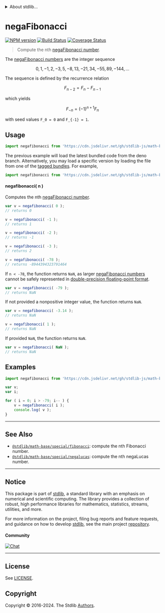 <!--

@license Apache-2.0

Copyright (c) 2018 The Stdlib Authors.

Licensed under the Apache License, Version 2.0 (the "License");
you may not use this file except in compliance with the License.
You may obtain a copy of the License at

   http://www.apache.org/licenses/LICENSE-2.0

Unless required by applicable law or agreed to in writing, software
distributed under the License is distributed on an "AS IS" BASIS,
WITHOUT WARRANTIES OR CONDITIONS OF ANY KIND, either express or implied.
See the License for the specific language governing permissions and
limitations under the License.

-->


<details>
  <summary>
    About stdlib...
  </summary>
  <p>We believe in a future in which the web is a preferred environment for numerical computation. To help realize this future, we've built stdlib. stdlib is a standard library, with an emphasis on numerical and scientific computation, written in JavaScript (and C) for execution in browsers and in Node.js.</p>
  <p>The library is fully decomposable, being architected in such a way that you can swap out and mix and match APIs and functionality to cater to your exact preferences and use cases.</p>
  <p>When you use stdlib, you can be absolutely certain that you are using the most thorough, rigorous, well-written, studied, documented, tested, measured, and high-quality code out there.</p>
  <p>To join us in bringing numerical computing to the web, get started by checking us out on <a href="https://github.com/stdlib-js/stdlib">GitHub</a>, and please consider <a href="https://opencollective.com/stdlib">financially supporting stdlib</a>. We greatly appreciate your continued support!</p>
</details>

# negaFibonacci

[![NPM version][npm-image]][npm-url] [![Build Status][test-image]][test-url] [![Coverage Status][coverage-image]][coverage-url] <!-- [![dependencies][dependencies-image]][dependencies-url] -->

> Compute the nth [negaFibonacci number][fibonacci-number].

<section class="intro">

The [negaFibonacci numbers][fibonacci-number] are the integer sequence

<!-- <equation class="equation" label="eq:negafibonacci_sequence" align="center" raw="0, 1, -1, 2, -3, 5, -8, 13, -21, 34, -55, 89, -144, \ldots" alt="NegaFibonacci sequence"> -->

```math
0, 1, -1, 2, -3, 5, -8, 13, -21, 34, -55, 89, -144, \ldots
```

<!-- <div class="equation" align="center" data-raw-text="0, 1, -1, 2, -3, 5, -8, 13, -21, 34, -55, 89, -144, \ldots" data-equation="eq:negafibonacci_sequence">
    <img src="https://cdn.jsdelivr.net/gh/stdlib-js/stdlib@bb29798906e119fcb2af99e94b60407a270c9b32/lib/node_modules/@stdlib/math/base/special/negafibonacci/docs/img/equation_negafibonacci_sequence.svg" alt="NegaFibonacci sequence">
    <br>
</div> -->

<!-- </equation> -->

The sequence is defined by the recurrence relation

<!-- <equation class="equation" label="eq:negafibonacci_recurrence_relation" align="center" raw="F_{n-2} = F_{n} - F_{n-1}" alt="NegaFibonacci sequence recurrence relation"> -->

```math
F_{n-2} = F_{n} - F_{n-1}
```

<!-- <div class="equation" align="center" data-raw-text="F_{n-2} = F_{n} - F_{n-1}" data-equation="eq:negafibonacci_recurrence_relation">
    <img src="https://cdn.jsdelivr.net/gh/stdlib-js/stdlib@bb29798906e119fcb2af99e94b60407a270c9b32/lib/node_modules/@stdlib/math/base/special/negafibonacci/docs/img/equation_negafibonacci_recurrence_relation.svg" alt="NegaFibonacci sequence recurrence relation">
    <br>
</div> -->

<!-- </equation> -->

which yields

<!-- <equation class="equation" label="eq:negafibonacci_fibonacci" align="center" raw="F_{-n} = (-1)^{n+1} F_n" alt="NegaFibonacci relationship to Fibonacci numbers"> -->

```math
F_{-n} = (-1)^{n+1} F_n
```

<!-- <div class="equation" align="center" data-raw-text="F_{-n} = (-1)^{n+1} F_n" data-equation="eq:negafibonacci_fibonacci">
    <img src="https://cdn.jsdelivr.net/gh/stdlib-js/stdlib@bb29798906e119fcb2af99e94b60407a270c9b32/lib/node_modules/@stdlib/math/base/special/negafibonacci/docs/img/equation_negafibonacci_fibonacci.svg" alt="NegaFibonacci relationship to Fibonacci numbers">
    <br>
</div> -->

<!-- </equation> -->

with seed values `F_0 = 0` and `F_{-1} = 1`.

</section>

<!-- /.intro -->



<section class="usage">

## Usage

```javascript
import negafibonacci from 'https://cdn.jsdelivr.net/gh/stdlib-js/math-base-special-negafibonacci@deno/mod.js';
```
The previous example will load the latest bundled code from the deno branch. Alternatively, you may load a specific version by loading the file from one of the [tagged bundles](https://github.com/stdlib-js/math-base-special-negafibonacci/tags). For example,

```javascript
import negafibonacci from 'https://cdn.jsdelivr.net/gh/stdlib-js/math-base-special-negafibonacci@v0.2.0-deno/mod.js';
```

#### negafibonacci( n )

Computes the nth [negaFibonacci number][fibonacci-number].

```javascript
var v = negafibonacci( 0 );
// returns 0

v = negafibonacci( -1 );
// returns 1

v = negafibonacci( -2 );
// returns -1

v = negafibonacci( -3 );
// returns 2

v = negafibonacci( -78 );
// returns -8944394323791464
```

If `n < -78`, the function returns `NaN`, as larger [negaFibonacci numbers][fibonacci-number] cannot be safely represented in [double-precision floating-point format][ieee754].

```javascript
var v = negafibonacci( -79 );
// returns NaN
```

If not provided a nonpositive integer value, the function returns `NaN`.

```javascript
var v = negafibonacci( -3.14 );
// returns NaN

v = negafibonacci( 1 );
// returns NaN
```

If provided `NaN`, the function returns `NaN`.

```javascript
var v = negafibonacci( NaN );
// returns NaN
```

</section>

<!-- /.usage -->

<section class="notes">

</section>

<!-- /.notes -->

<section class="examples">

## Examples

<!-- eslint no-undef: "error" -->

```javascript
import negafibonacci from 'https://cdn.jsdelivr.net/gh/stdlib-js/math-base-special-negafibonacci@deno/mod.js';

var v;
var i;

for ( i = 0; i > -79; i-- ) {
    v = negafibonacci( i );
    console.log( v );
}
```

</section>

<!-- /.examples -->

<!-- Section for related `stdlib` packages. Do not manually edit this section, as it is automatically populated. -->

<section class="related">

* * *

## See Also

-   <span class="package-name">[`@stdlib/math-base/special/fibonacci`][@stdlib/math/base/special/fibonacci]</span><span class="delimiter">: </span><span class="description">compute the nth Fibonacci number.</span>
-   <span class="package-name">[`@stdlib/math-base/special/negalucas`][@stdlib/math/base/special/negalucas]</span><span class="delimiter">: </span><span class="description">compute the nth negaLucas number.</span>

</section>

<!-- /.related -->

<!-- Section for all links. Make sure to keep an empty line after the `section` element and another before the `/section` close. -->


<section class="main-repo" >

* * *

## Notice

This package is part of [stdlib][stdlib], a standard library with an emphasis on numerical and scientific computing. The library provides a collection of robust, high performance libraries for mathematics, statistics, streams, utilities, and more.

For more information on the project, filing bug reports and feature requests, and guidance on how to develop [stdlib][stdlib], see the main project [repository][stdlib].

#### Community

[![Chat][chat-image]][chat-url]

---

## License

See [LICENSE][stdlib-license].


## Copyright

Copyright &copy; 2016-2024. The Stdlib [Authors][stdlib-authors].

</section>

<!-- /.stdlib -->

<!-- Section for all links. Make sure to keep an empty line after the `section` element and another before the `/section` close. -->

<section class="links">

[npm-image]: http://img.shields.io/npm/v/@stdlib/math-base-special-negafibonacci.svg
[npm-url]: https://npmjs.org/package/@stdlib/math-base-special-negafibonacci

[test-image]: https://github.com/stdlib-js/math-base-special-negafibonacci/actions/workflows/test.yml/badge.svg?branch=v0.2.0
[test-url]: https://github.com/stdlib-js/math-base-special-negafibonacci/actions/workflows/test.yml?query=branch:v0.2.0

[coverage-image]: https://img.shields.io/codecov/c/github/stdlib-js/math-base-special-negafibonacci/main.svg
[coverage-url]: https://codecov.io/github/stdlib-js/math-base-special-negafibonacci?branch=main

<!--

[dependencies-image]: https://img.shields.io/david/stdlib-js/math-base-special-negafibonacci.svg
[dependencies-url]: https://david-dm.org/stdlib-js/math-base-special-negafibonacci/main

-->

[chat-image]: https://img.shields.io/gitter/room/stdlib-js/stdlib.svg
[chat-url]: https://app.gitter.im/#/room/#stdlib-js_stdlib:gitter.im

[stdlib]: https://github.com/stdlib-js/stdlib

[stdlib-authors]: https://github.com/stdlib-js/stdlib/graphs/contributors

[umd]: https://github.com/umdjs/umd
[es-module]: https://developer.mozilla.org/en-US/docs/Web/JavaScript/Guide/Modules

[deno-url]: https://github.com/stdlib-js/math-base-special-negafibonacci/tree/deno
[deno-readme]: https://github.com/stdlib-js/math-base-special-negafibonacci/blob/deno/README.md
[umd-url]: https://github.com/stdlib-js/math-base-special-negafibonacci/tree/umd
[umd-readme]: https://github.com/stdlib-js/math-base-special-negafibonacci/blob/umd/README.md
[esm-url]: https://github.com/stdlib-js/math-base-special-negafibonacci/tree/esm
[esm-readme]: https://github.com/stdlib-js/math-base-special-negafibonacci/blob/esm/README.md
[branches-url]: https://github.com/stdlib-js/math-base-special-negafibonacci/blob/main/branches.md

[stdlib-license]: https://raw.githubusercontent.com/stdlib-js/math-base-special-negafibonacci/main/LICENSE

[fibonacci-number]: https://en.wikipedia.org/wiki/Fibonacci_number

[ieee754]: https://en.wikipedia.org/wiki/IEEE_754-1985

<!-- <related-links> -->

[@stdlib/math/base/special/fibonacci]: https://github.com/stdlib-js/math-base-special-fibonacci/tree/deno

[@stdlib/math/base/special/negalucas]: https://github.com/stdlib-js/math-base-special-negalucas/tree/deno

<!-- </related-links> -->

</section>

<!-- /.links -->
